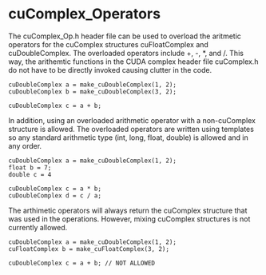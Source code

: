 # cuComplex_Operators

The cuComplex_Op.h header file can be used to overload the aritmetic operators for the cuComplex structures cuFloatComplex and cuDoubleComplex. The overloaded operators include +, -, *, and /. This way, the arithemtic functions in the CUDA complex header file cuComplex.h do not have to be directly invoked causing clutter in the code.

```
cuDoubleComplex a = make_cuDoubleComplex(1, 2);
cuDoubleComplex b = make_cuDoubleComplex(3, 2);

cuDoubleComplex c = a + b;
```
In addition, using an overloaded arithmetic operator with a non-cuComplex structure is allowed. The overloaded operators are written using templates so any standard arithmetic type (int, long, float, double) is allowed and in any order.

```
cuDoubleComplex a = make_cuDoubleComplex(1, 2);
float b = 7;
double c = 4

cuDoubleComplex c = a * b;
cuDoubleComplex d = c / a;
```

The arthimetic operators will always return the cuComplex structure that was used in the operations. However, mixing cuComplex structures is not currently allowed.

```
cuDoubleComplex a = make_cuDoubleComplex(1, 2);
cuFloatComplex b = make_cuFloatComplex(3, 2);

cuDoubleComplex c = a + b; // NOT ALLOWED
```


